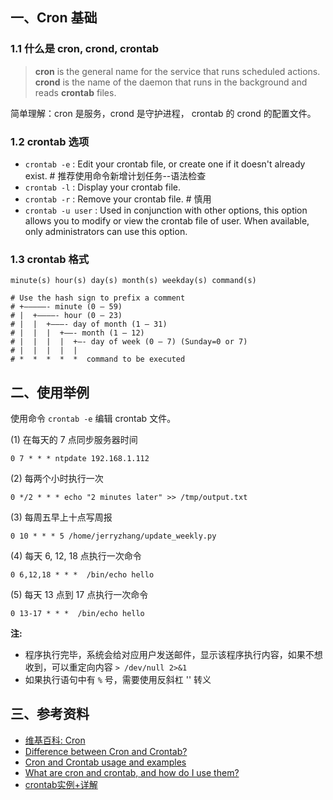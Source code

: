 ## 一、Cron 基础

### 1.1 什么是 cron, crond, crontab

> **cron** is the general name for the service that runs scheduled actions. **crond** is the name of the daemon that runs in the background and reads **crontab** files. 

简单理解：cron 是服务，crond 是守护进程， crontab 的 crond 的配置文件。

### 1.2 crontab 选项

+ `crontab -e` : Edit your crontab file, or create one if it doesn't already exist. # 推荐使用命令新增计划任务--语法检查
+ `crontab -l` : Display your crontab file.
+ `crontab -r` : Remove your crontab file. # 慎用
+ `crontab -u user` : Used in conjunction with other options, this option allows you to modify or view the crontab file of user. When available, only administrators can use this option.

### 1.3 crontab 格式

    minute(s) hour(s) day(s) month(s) weekday(s) command(s)

``` 
# Use the hash sign to prefix a comment
# +—————- minute (0 – 59)
# |  +————- hour (0 – 23)
# |  |  +———- day of month (1 – 31)
# |  |  |  +——- month (1 – 12)
# |  |  |  |  +—- day of week (0 – 7) (Sunday=0 or 7)
# |  |  |  |  |
# *  *  *  *  *  command to be executed
```

## 二、使用举例

使用命令 `crontab -e` 编辑 crontab 文件。

(1) 在每天的 7 点同步服务器时间

    0 7 * * * ntpdate 192.168.1.112


(2) 每两个小时执行一次

    0 */2 * * * echo "2 minutes later" >> /tmp/output.txt

(3) 每周五早上十点写周报

    0 10 * * * 5 /home/jerryzhang/update_weekly.py

(4) 每天 6, 12, 18 点执行一次命令

    0 6,12,18 * * *  /bin/echo hello

(5) 每天 13 点到 17 点执行一次命令

    0 13-17 * * *  /bin/echo hello

__注:__

* 程序执行完毕，系统会给对应用户发送邮件，显示该程序执行内容，如果不想收到，可以重定向内容 `> /dev/null 2>&1`
* 如果执行语句中有 `%` 号，需要使用反斜杠 '\' 转义

## 三、参考资料

+ [维基百科: Cron](http://zh.wikipedia.org/wiki/Cron)
+ [Difference between Cron and Crontab?](http://stackoverflow.com/questions/21789148/difference-between-cron-and-crontab)
+ [Cron and Crontab usage and examples](http://www.pantz.org/software/cron/croninfo.html)
+ [What are cron and crontab, and how do I use them?](https://kb.iu.edu/d/afiz)
+ [crontab实例+详解](http://88263188.blog.51cto.com/416252/291683)
